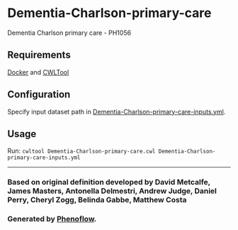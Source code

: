 # Dementia-Charlson-primary-care

Dementia Charlson primary care - PH1056

## Requirements

[Docker](https://docs.docker.com/install/) and [CWLTool](https://github.com/common-workflow-language/cwltool#install)

## Configuration

Specify input dataset path in [Dementia-Charlson-primary-care-inputs.yml](Dementia-Charlson-primary-care-inputs.yml).

## Usage

Run: `cwltool Dementia-Charlson-primary-care.cwl Dementia-Charlson-primary-care-inputs.yml`

***

### Based on original definition developed by David Metcalfe, James Masters, Antonella Delmestri, Andrew Judge, Daniel Perry, Cheryl Zogg, Belinda Gabbe, Matthew Costa
### Generated by [Phenoflow](https://kclhi.org/phenoflow).
